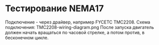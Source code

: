 # Тестирование NEMA17

Подключение - через драйвер, например FYCETC TMC2208. Схема подключения: TMC2208-wiring-diagram.png
После запуска двигатель должен начать вращаться по часовой стрелке, а потом против, в бесконечном цикле.
